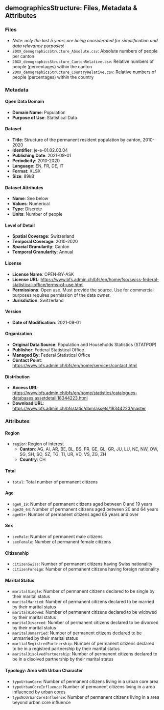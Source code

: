 ## demographicsStructure: Files, Metadata & Attributes

### **Files**
- *Note: only the last 5 years are being considerated for simplification and data relevance purposes!*
- ```20XX_demographicsStructure_Absolute.csv```: Absolute numbers of people per canton
- ```20XX_demographicsStructure_CantonRelative.csv```: Relative numbers of people (percentages) within the canton
- ```20XX_demographicsStructure_CountryRelative.csv```: Relative numbers of people (percentages) within the country

### Metadata

#### Open Data Domain
- **Domain Name**: Population
- **Purpose of Use**: Statistical Data

#### Dataset
- **Title**: Structure of the permanent resident population by canton, 2010-2020
- **Identifier**: je-e-01.02.03.04
- **Publishing Date**: 2021-09-01
- **Periodicity**: 2010-2020
- **Language**: EN, FR, DE, IT
- **Format**: XLSX
- **Size**: 89kB

#### Dataset Attributes
- **Name**: See below
- **Values**: Numerical
- **Type**: Discrete
- **Units**: Number of people

#### Level of Detail
- **Spatial Coverage**: Switzerland
- **Temporal Coverage**: 2010-2020
- **Spacial Granularity**: Canton
- **Temporal Granularity**: Annual

#### License
- **License Name**: OPEN-BY-ASK
- **License URL**: https://www.bfs.admin.ch/bfs/en/home/fso/swiss-federal-statistical-office/terms-of-use.html
- **Permissions**: Open use. Must provide the source. Use for commercial purposes requires permission of the data owner.
- **Jurisdiction**: Switzerland

#### Version
- **Date of Modification**: 2021-09-01

#### Organization
- **Original Data Source**: Population and Households Statistics (STATPOP)
- **Publisher**: Federal Statistical Office
- **Managed By**: Federal Statistical Office
- **Contact Point**: https://www.bfs.admin.ch/bfs/en/home/services/contact.html

#### Distribution
- **Access URL**: https://www.bfs.admin.ch/bfs/en/home/statistics/catalogues-databases.assetdetail.18344223.html
- **Download URL**: https://www.bfs.admin.ch/bfsstatic/dam/assets/18344223/master

### Attributes

#### Region
- ```region```: Region of interest 
  - **Canton**: AG, AI, AR, BE, BL, BS, FR, GE, GL, GR, JU, LU, NE, NW, OW, SG, SH, SO, SZ, TG, TI, UR, VD, VS, ZG, ZH 
  - **Country**: CH

#### Total
- ```total```: Total number of permanent citizens

#### Age
- ```age0_19```: Number of permanent citizens aged between 0 and 19 years
- ```age20_64```: Number of permanent citizens aged between 20 and 64 years
- ```age65+```: Number of permanent citizens aged 65 years and over

#### Sex
- ```sexMale```: Number of permanent male citizens
- ```sexFemale```: Number of permanent female citizens

#### Citizenship
- ```citizenSwiss```: Number of permanent citizens having Swiss nationality
- ```citizenForeign```: Number of permanent citizens having foreign nationality 

#### Marital Status
- ```maritalSingle```: Number of permanent citizens declared to be single by their marital status
- ```maritalMarried```: Number of permanent citizens declared to be married by their marital status
- ```maritalWidowed```: Number of permanent citizens declared to be widowed by their marital status
- ```maritalDivorced```: Number of permanent citizens declared to be divorced by their marital status
- ```maritalUnmarried```: Number of permanent citizens declared to be unmarried by their marital status
- ```martialRegistredPartnership```: Number of permanent citizens declared to be in a registred partnership by their marital status
- ```maritalDisolvedPartnership```: Number of permanent citizens declared to be in a disolved partnership by their marital status

#### Typology: Area with Urban Character
- ```typoUrbanCore```: Number of permanent citizens living in a urban core area
- ```typoUrbanCoreInfluence```: Number of permanent citizens living in a area influenced by urban cores
- ```typoNoUrbanCoreInfluence```: Number of permanent citizens living in a area beyond urban core influence
